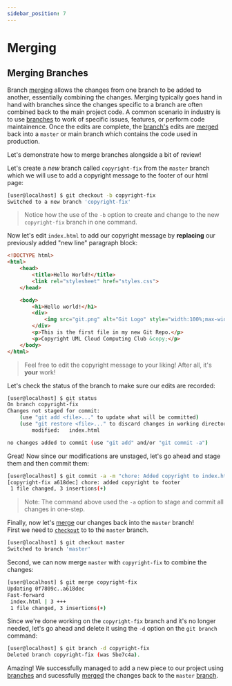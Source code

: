 ```yaml
---
sidebar_position: 7
---
```


# Merging

## Merging Branches

Branch [merging](./Index.md#merge) allows the changes from one branch to be added to another, essentially combining the changes. Merging typically goes hand in hand with branches since the changes specific to a branch are often combined back to the main project code. A common scenario in industry is to use [branches](./Index.md#branch) to work of specific issues, features, or perform code maintainence. Once the edits are complete, the [branch's](./Index.md#branch) edits are [merged](./Index.md#merge) back into a `master` or main branch which contains the code used in production. 

Let's demonstrate how to merge branches alongside a bit of review!

Let's create a *new* branch called `copyright-fix` from the `master` branch which we will use to add a copyright message to the footer of our html page:
``` bash
[user@localhost] $ git checkout -b copyright-fix
Switched to a new branch 'copyright-fix'
```
> Notice how the use of the `-b` option to create and change to the new `copyright-fix` branch in one command.

Now let's edit `index.html` to add our copyright message by **replacing** our previously added "new line" paragraph block:
``` html
<!DOCTYPE html>
<html>
    <head>
        <title>Hello World!</title>
        <link rel="stylesheet" href="styles.css">
    </head>

    <body>
        <h1>Hello world!</h1>
        <div>
            <img src="git.png" alt="Git Logo" style="width:100%;max-width:960px">
        </div>
        <p>This is the first file in my new Git Repo.</p>
        <p>Copyright UML Cloud Computing Club &copy;</p>    
    </body>
</html>
```
> Feel free to edit the copyright message to your liking! After all, it's **your** work!

Let's check the status of the branch to make sure our edits are recorded:
``` bash
[user@localhost] $ git status 
On branch copyright-fix
Changes not staged for commit:
    (use "git add <file>..." to update what will be committed)
    (use "git restore <file>..." to discard changes in working directory)
        modified:   index.html

no changes added to commit (use "git add" and/or "git commit -a")
```

Great! Now since our modifications are unstaged, let's go ahead and stage them and then commit them:
``` bash
[user@localhost] $ git commit -a -m "chore: Added copyright to index.html"
[copyright-fix a618dec] chore: added copyright to footer
 1 file changed, 3 insertions(+)
```
> Note: The command above used the `-a` option to stage and commit all changes in one-step.

Finally, now let's [merge](./Index.md#merge) our changes back into the `master` branch! <br/>
First we need to [`checkout`](./Index.md#checkout) to to the `master` branch. 
``` bash
[user@localhost] $ git checkout master
Switched to branch 'master'
```
Second, we can now merge `master` with `copyright-fix` to combine the changes:
``` bash
[user@localhost] $ git merge copyright-fix
Updating 0f7809c..a618dec
Fast-forward
 index.html | 3 +++
 1 file changed, 3 insertions(+)
```

Since we're done working on the `copyright-fix` branch and it's no longer needed, let's go ahead and delete it using the `-d` option on the `git branch` command:

```bash
[user@localhost] $ git branch -d copyright-fix
Deleted branch copyright-fix (was 5be7c4a).
```

Amazing! We successfully managed to add a new piece to our project using [branches](./Index.md#branch) and sucessfully [merged](./Index.md#merge) the changes back to the `master` [branch](./Index.md#branch).